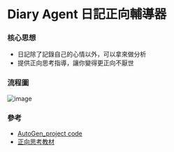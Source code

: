 # Diary Agent 日記正向輔導器

### 核心思想
- 日記除了記錄自己的心情以外，可以拿來做分析
- 提供正向思考指導，讓你變得更正向不厭世
  
### 流程圖
![image](https://github.com/user-attachments/assets/f57c1307-7b7e-46cf-af47-4353fd0dd0a8)




### 參考
- [AutoGen_project code](https://github.com/peculab/autogen_project)
- [正向思考教材](https://github.com/41071119H-Irene/diary-agent/blob/main/%E6%AD%A3%E5%90%91%E6%80%9D%E8%80%83%E7%AF%84%E4%BE%8B.pdf)
